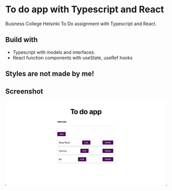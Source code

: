 # To do app with Typescript and React

Business College Helsinki To Do assignment with Typescript and React.

## Build with

- Typescript with models and interfaces.
- React function components with useState, useRef hooks

## Styles are not made by me!

## Screenshot

![Screenshot of the application homepage](screenshot.png)
